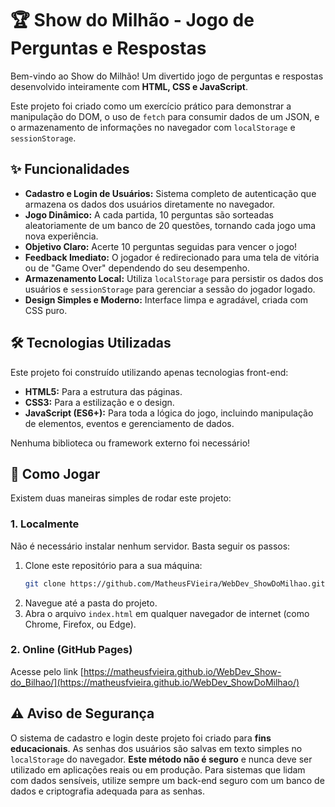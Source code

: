 # 🏆 Show do Milhão - Jogo de Perguntas e Respostas

Bem-vindo ao Show do Milhão! Um divertido jogo de perguntas e respostas desenvolvido inteiramente com **HTML, CSS e JavaScript**.

Este projeto foi criado como um exercício prático para demonstrar a manipulação do DOM, o uso de `fetch` para consumir dados de um JSON, e o armazenamento de informações no navegador com `localStorage` e `sessionStorage`.

## ✨ Funcionalidades

* **Cadastro e Login de Usuários:** Sistema completo de autenticação que armazena os dados dos usuários diretamente no navegador.
* **Jogo Dinâmico:** A cada partida, 10 perguntas são sorteadas aleatoriamente de um banco de 20 questões, tornando cada jogo uma nova experiência.
* **Objetivo Claro:** Acerte 10 perguntas seguidas para vencer o jogo!
* **Feedback Imediato:** O jogador é redirecionado para uma tela de vitória ou de "Game Over" dependendo do seu desempenho.
* **Armazenamento Local:** Utiliza `localStorage` para persistir os dados dos usuários e `sessionStorage` para gerenciar a sessão do jogador logado.
* **Design Simples e Moderno:** Interface limpa e agradável, criada com CSS puro.

## 🛠️ Tecnologias Utilizadas

Este projeto foi construído utilizando apenas tecnologias front-end:

* **HTML5:** Para a estrutura das páginas.
* **CSS3:** Para a estilização e o design.
* **JavaScript (ES6+):** Para toda a lógica do jogo, incluindo manipulação de elementos, eventos e gerenciamento de dados.

Nenhuma biblioteca ou framework externo foi necessário!

## 🚀 Como Jogar

Existem duas maneiras simples de rodar este projeto:

### 1. Localmente

Não é necessário instalar nenhum servidor. Basta seguir os passos:

1.  Clone este repositório para a sua máquina:
    ```bash
    git clone https://github.com/MatheusFVieira/WebDev_ShowDoMilhao.git
    ```
2.  Navegue até a pasta do projeto.
3.  Abra o arquivo `index.html` em qualquer navegador de internet (como Chrome, Firefox, ou Edge).

### 2. Online (GitHub Pages)

Acesse pelo link [https://matheusfvieira.github.io/WebDev_Show-do_Bilhao/](https://matheusfvieira.github.io/WebDev_ShowDoMilhao/)

## ⚠️ Aviso de Segurança

O sistema de cadastro e login deste projeto foi criado para **fins educacionais**. As senhas dos usuários são salvas em texto simples no `localStorage` do navegador. **Este método não é seguro** e nunca deve ser utilizado em aplicações reais ou em produção. Para sistemas que lidam com dados sensíveis, utilize sempre um back-end seguro com um banco de dados e criptografia adequada para as senhas.
